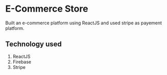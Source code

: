 # E-Commerce Store

Built an e-commerce platform using ReactJS and used stripe as payement platform.

## Technology used 

1) ReactJS
2) Firebase
3) Stripe
